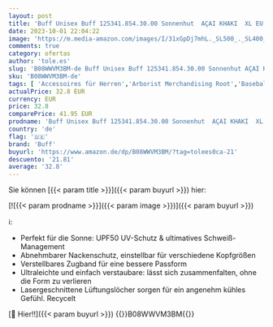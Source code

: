 ```yaml
---
layout: post
title: 'Buff Unisex Buff 125341.854.30.00 Sonnenhut  AÇAI KHAKI  XL EU'
date: 2023-10-01 22:04:22
image: 'https://m.media-amazon.com/images/I/31xGpDj7mhL._SL500_._SL400_.jpg'
comments: true
category: ofertas
author: 'tole.es'
slug: 'B08WWVM3BM-de Buff Unisex Buff 125341.854.30.00 Sonnenhut AÇAI KHAKI XL EU'
sku: 'B08WWVM3BM-de'
tags: [ 'Accessoires für Herren','Arborist Merchandising Root','Baseball Caps für Herren','Fashion','Herrenmode','Hüte, Mützen & Caps für Herren','Self Service','Special Features Stores','Sport & Freizeit','Sports-Promotions','buff','ef3a019d-6628-41d5-b303-291126686917_0','ef3a019d-6628-41d5-b303-291126686917_7401','🇩🇪', ]
actualPrice: 32.8 EUR
currency: EUR
price: 32.8
comparePrice: 41.95 EUR
prodname: 'Buff Unisex Buff 125341.854.30.00 Sonnenhut  AÇAI KHAKI  XL EU'
country: 'de'
flag: '🇩🇪'
brand: 'Buff'
buyurl: 'https://www.amazon.de/dp/B08WWVM3BM/?tag=tolees0ca-21'
descuento: '21.81'
average: '32.8'
---
```


Sie können [{{< param title >}}]({{< param buyurl >}}) hier:

[![{{< param prodname >}}]({{< param image >}})]({{< param buyurl >}})

ℹ️:

- Perfekt für die Sonne: UPF50 UV-Schutz & ultimatives Schweiß-Management
- Abnehmbarer Nackenschutz, einstellbar für verschiedene Kopfgrößen
- Verstellbares Zugband für eine bessere Passform
- Ultraleichte und einfach verstaubare: lässt sich zusammenfalten, ohne die Form zu verlieren
- Lasergeschnittene Lüftungslöcher sorgen für ein angenehm kühles Gefühl. Recycelt

[🛒 Hier!!]({{< param buyurl >}})
{{<world>}}B08WWVM3BM{{</world>}}
